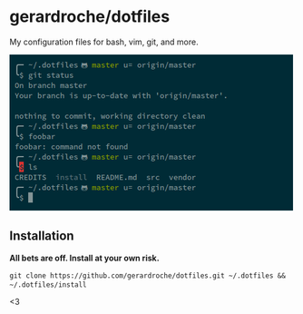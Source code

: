 # gerardroche/dotfiles

My configuration files for bash, vim, git, and more.

![Screenshot](screenshot.png)

## Installation

**All bets are off. Install at your own risk.**

```
git clone https://github.com/gerardroche/dotfiles.git ~/.dotfiles && ~/.dotfiles/install
```

<3
